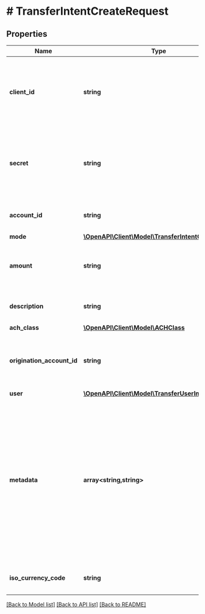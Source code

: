 # # TransferIntentCreateRequest

## Properties

Name | Type | Description | Notes
------------ | ------------- | ------------- | -------------
**client_id** | **string** | Your Plaid API &#x60;client_id&#x60;. The &#x60;client_id&#x60; is required and may be provided either in the &#x60;PLAID-CLIENT-ID&#x60; header or as part of a request body. |
**secret** | **string** | Your Plaid API &#x60;secret&#x60;. The &#x60;secret&#x60; is required and may be provided either in the &#x60;PLAID-SECRET&#x60; header or as part of a request body. |
**account_id** | **string** | The Plaid &#x60;account_id&#x60; for the account that will be debited or credited. | [optional]
**mode** | [**\OpenAPI\Client\Model\TransferIntentCreateMode**](TransferIntentCreateMode.md) |  |
**amount** | **string** | The amount of the transfer (decimal string with two digits of precision e.g. \&quot;10.00\&quot;). |
**description** | **string** | A description for the underlying transfer. Maximum of 8 characters. |
**ach_class** | [**\OpenAPI\Client\Model\ACHClass**](ACHClass.md) |  |
**origination_account_id** | **string** | Plaid’s unique identifier for the origination account for the intent. If not provided, the default account will be used. | [optional]
**user** | [**\OpenAPI\Client\Model\TransferUserInRequest**](TransferUserInRequest.md) |  |
**metadata** | **array<string,string>** | The Metadata object is a mapping of client-provided string fields to any string value. The following limitations apply: - The JSON values must be Strings (no nested JSON objects allowed) - Only ASCII characters may be used - Maximum of 50 key/value pairs - Maximum key length of 40 characters - Maximum value length of 500 characters | [optional]
**iso_currency_code** | **string** | The currency of the transfer amount, e.g. \&quot;USD\&quot; | [optional]

[[Back to Model list]](../../README.md#models) [[Back to API list]](../../README.md#endpoints) [[Back to README]](../../README.md)
